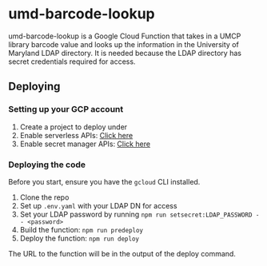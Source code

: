 # umd-barcode-lookup

umd-barcode-lookup is a Google Cloud Function that takes in a UMCP library barcode value and looks up the information in the University
of Maryland LDAP directory. It is needed because the LDAP directory has secret credentials required for access.

## Deploying

### Setting up your GCP account

1. Create a project to deploy under
2. Enable serverless APIs: [Click here](https://console.cloud.google.com/flows/enableapi?apiid=cloudfunctions,cloudbuild.googleapis.com,artifactregistry.googleapis.com,run.googleapis.com,logging.googleapis.com&redirect=https://cloud.google.com/functions/quickstart&_ga=2.247111364.1517727458.1674591132-1513881007.1662507950)
3. Enable secret manager APIs: [Click here](https://console.cloud.google.com/flows/enableapi?apiid=secretmanager.googleapis.com&_ga=2.155368315.1517727458.1674591132-1513881007.1662507950)

### Deploying the code

Before you start, ensure you have the `gcloud` CLI installed.

1. Clone the repo
2. Set up `.env.yaml` with your LDAP DN for access
3. Set your LDAP password by running `npm run setsecret:LDAP_PASSWORD -- <password>`
4. Build the function: `npm run predeploy`
5. Deploy the function: `npm run deploy`

The URL to the function will be in the output of the deploy command.
